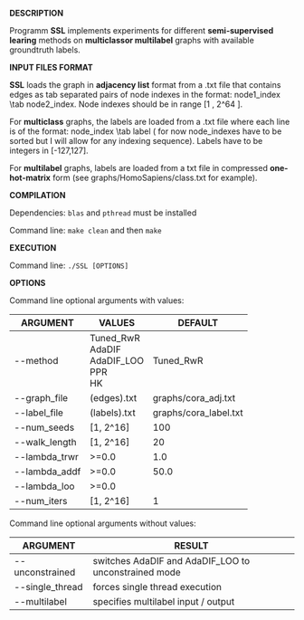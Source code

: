 __DESCRIPTION__

Programm __SSL__ implements experiments for different __semi-supervised learing__ methods on __multiclassor multilabel__ graphs with available groundtruth labels. 

__INPUT FILES FORMAT__

__SSL__ loads the graph in __adjacency list__ format from a .txt file that contains edges as tab separated pairs of node indexes in the format: node1_index \tab node2_index. Node indexes should be in range [1 , 2^64 ]. 

For __multiclass__ graphs, the labels are loaded from a .txt file where each line is of the format: node_index \tab label ( for now node_indexes have to be sorted but I will allow for any indexing sequence). Labels have to be integers in [-127,127]. 

For __multilabel__ graphs, labels are loaded from a txt file in compressed __one-hot-matrix__ form (see graphs/HomoSapiens/class.txt for example).


__COMPILATION__

Dependencies: `blas` and `pthread`  must be installed

Command line: `make clean` and then `make`

__EXECUTION__
		      	 
Command line: `./SSL [OPTIONS]`

__OPTIONS__

Command line optional arguments with values:

ARGUMENT | VALUES | DEFAULT
-------- | ------ | -------
--method |  Tuned_RwR <br/> AdaDIF <br/> AdaDIF_LOO <br/> PPR <br/> HK | Tuned_RwR   	
--graph_file | (edges).txt | graphs/cora_adj.txt
--label_file | (labels).txt | graphs/cora_label.txt
--num_seeds | [1, 2^16] | 100
--walk_length | [1, 2^16] | 20
--lambda_trwr | >=0.0 | 1.0
--lambda_addf | >=0.0 | 50.0
--lambda_loo | >=0.0 |     
--num_iters | [1, 2^16] | 1

Command line optional arguments without values:

ARGUMENT | RESULT
-------- | ------
--unconstrained | switches AdaDIF and AdaDIF_LOO to unconstrained mode
--single_thread | forces single thread execution
--multilabel | specifies multilabel input / output















